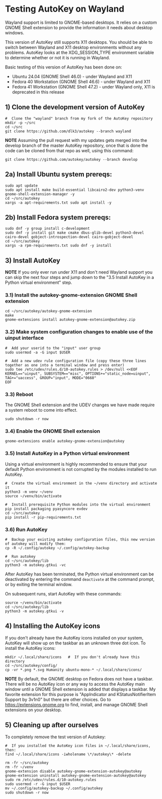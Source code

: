#  Testing AutoKey on Wayland
Wayland support is limited to GNOME-based desktops.  It relies on a custom GNOME Shell extension to provide the information it needs about desktop windows.

This version of AutoKey still supports X11 desktops.  You should be able to switch between Wayland and X11 desktop environments without any problems.  AutoKey looks at the XDG_SESSION_TYPE environment variable to determine whether or not it is running in Wayland.

Basic testing of this version of AutoKey has been done on:
- Ubuntu 24.04 (GNOME Shell 46.0) - under Wayland and X11
- Fedora 40 Workstation (GNOME Shell 46.6) - under Wayland and X11 
- Fedora 41 Workstation (GNOME Shell 47.2) - under Wayland only, X11 is deprecated in this release

## 1) Clone the development version of AutoKey
```
#  Clone the "wayland" branch from my fork of the AutoKey repository
mkdir -p ~/src
cd ~/src
git clone https://github.com/dlk3/autokey --branch wayland
```
**NOTE** Assuming the pull request with my updates gets merged into the develop branch of the master AutoKey repository, once that is done the code can be cloned from that repo as well, using this command:
```
git clone https://github.com/autokey/autokey --branch develop
```
## 2a) Install Ubuntu system prereqs:
```
sudo apt update
sudo apt install make build-essential libcairo2-dev python3-venv gnome-shell-extension-manager -y
cd ~/src/autokey
xargs -a apt-requirements.txt sudo apt install -y
```
## 2b) Install Fedora system prereqs:
```
sudo dnf -y group install c-development
sudo dnf -y install git make cmake dbus-glib-devel python3-devel cairo-devel gobject-introspection-devel cairo-gobject-devel
cd ~/src/autokey
xargs -a rpm-requirements.txt sudo dnf -y install
```
## 3) Install AutoKey
**NOTE** If you only ever run under X11 and don't need Wayland support you can skip the next four steps and jump down to the "3.5 Install AutoKey in a Python virtual environment" step.
###  3.1) Install the autokey-gnome-extension GNOME Shell extension
```
cd ~/src/autokey/autokey-gnome-extension
make
gnome-extensions install autokey-gnome-extension@autokey.zip
```
###  3.2) Make system configuration changes to enable use of the uinput interface
```
#  Add your userid to the "input" user group
sudo usermod -a -G input $USER

#  Add a new udev rule configuration file (copy these three lines together as one into a terminal window and press enter)
sudo tee /etc/udev/rules.d/10-autokey.rules > /dev/null <<EOF
KERNEL=="uinput", SUBSYSTEM=="misc", OPTIONS+="static_node=uinput", TAG+="uaccess", GROUP="input", MODE="0660"
EOF
```
### 3.3) Reboot
The GNOME Shell extension and the UDEV changes we have made require a system reboot to come into effect.
```
sudo shutdown -r now
```
### 3.4) Enable the GNOME Shell extension
```
gnome-extensions enable autokey-gnome-extension@autokey
```
###  3.5) Install AutoKey in a Python virtual environment
Using a virtual environment is highly recommended to ensure that your default Python environment is not corrupted by the modules installed to run AutoKey.
```
#  Create the virtual environment in the ~/venv directory and activate it
python3 -m venv ~/venv
source ~/venv/bin/activate

#  Install prerequisite Python modules into the virtual environment
pip install packaging pyasyncore evdev
cd ~/src/autokey
pip install -r pip-requirements.txt
```
### 3.6) Run AutoKey
```
#  Backup your existing autokey configuration files, this new version of autokey will modify them:
cp -R ~/.config/autokey ~/.config/autokey-backup

#  Run autokey
cd ~/src/autokey/lib
python3 -m autokey.gtkui -vc
```
After AutoKey has been terminated, the Python virtual environment can be deactivated by entering the command ```deactivate``` at the command prompt, or by exiting the terminal window.

On subsequent runs, start AutoKey with these commands:
```
source ~/venv/bin/activate
cd ~/src/autokey/lib
python3 -m autokey.gtkui -v
```
## 4) Installing the AutoKey icons
If you don't already have the AutoKey icons installed on your system, AutoKey will show up on the taskbar as an unknown three dot icon.  To install the AutoKey icons:
```
mkdir ~/.local/share/icons   #  If you don't already have this directory
cd ~/src/autokey/config/
cp -vr *.png *.svg Humanity ubuntu-mono-* ~/.local/share/icons/
```
**NOTE** By default, the GNOME desktop on Fedora does not have a taskbar.  There will be no AutoKey icon or any way to access the AutoKey main window until a GNOME Shell extension is added that displays a taskbar.  My favorite extension for this purpose is "AppIndicator and KStatusNotifierItem Support by 3v1n0" but there are other choices.  Go to https://extensions.gnome.org to find, install, and manage GNOME Shell extensions on your desktop.
## 5) Cleaning up after ourselves
To completely remove the test version of Autokey:
```
#  If you installed the AutoKey icon files in ~/.local/share/icons, then:
find ~/.local/share/icons -iwholename \*/autokey\* -delete

rm -fr ~/src/autokey
rm -fr ~/venv
gnome-extension disable autokey-gnome-extension-autokey@autokey
gnome-extension uninstall autokey-gnome-extension-autokey@autokey
sudo rm /etc/udev/rules.d/10-autokey.rules
sudo usermod -r -G input $USER
mv ~/.config/autokey-backup ~/.config/autokey
sudo shutdown -r now
```

